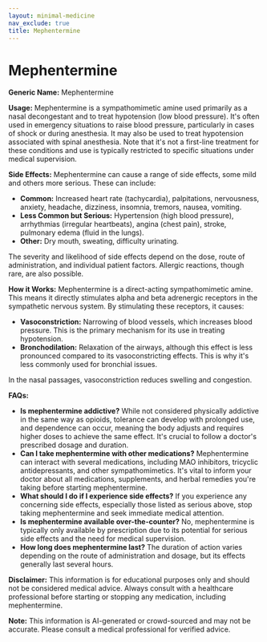 ```yaml
---
layout: minimal-medicine
nav_exclude: true
title: Mephentermine
---
```


# Mephentermine

**Generic Name:** Mephentermine

**Usage:** Mephentermine is a sympathomimetic amine used primarily as a nasal decongestant and to treat hypotension (low blood pressure).  It's often used in emergency situations to raise blood pressure, particularly in cases of shock or during anesthesia.  It may also be used to treat hypotension associated with spinal anesthesia.  Note that it's not a first-line treatment for these conditions and use is typically restricted to specific situations under medical supervision.

**Side Effects:**  Mephentermine can cause a range of side effects, some mild and others more serious.  These can include:

* **Common:** Increased heart rate (tachycardia), palpitations, nervousness, anxiety, headache, dizziness, insomnia, tremors, nausea, vomiting.
* **Less Common but Serious:** Hypertension (high blood pressure), arrhythmias (irregular heartbeats), angina (chest pain), stroke, pulmonary edema (fluid in the lungs).
* **Other:**  Dry mouth, sweating, difficulty urinating.

The severity and likelihood of side effects depend on the dose, route of administration, and individual patient factors.  Allergic reactions, though rare, are also possible.

**How it Works:** Mephentermine is a direct-acting sympathomimetic amine.  This means it directly stimulates alpha and beta adrenergic receptors in the sympathetic nervous system.  By stimulating these receptors, it causes:

* **Vasoconstriction:** Narrowing of blood vessels, which increases blood pressure. This is the primary mechanism for its use in treating hypotension.
* **Bronchodilation:** Relaxation of the airways, although this effect is less pronounced compared to its vasoconstricting effects. This is why it's less commonly used for bronchial issues.

In the nasal passages, vasoconstriction reduces swelling and congestion.

**FAQs:**

* **Is mephentermine addictive?**  While not considered physically addictive in the same way as opioids, tolerance can develop with prolonged use, and dependence can occur, meaning the body adjusts and requires higher doses to achieve the same effect.  It's crucial to follow a doctor's prescribed dosage and duration.
* **Can I take mephentermine with other medications?**  Mephentermine can interact with several medications, including MAO inhibitors, tricyclic antidepressants, and other sympathomimetics.  It's vital to inform your doctor about all medications, supplements, and herbal remedies you're taking before starting mephentermine.
* **What should I do if I experience side effects?**  If you experience any concerning side effects, especially those listed as serious above, stop taking mephentermine and seek immediate medical attention.
* **Is mephentermine available over-the-counter?**  No, mephentermine is typically only available by prescription due to its potential for serious side effects and the need for medical supervision.
* **How long does mephentermine last?**  The duration of action varies depending on the route of administration and dosage, but its effects generally last several hours.


**Disclaimer:** This information is for educational purposes only and should not be considered medical advice.  Always consult with a healthcare professional before starting or stopping any medication, including mephentermine.


**Note:** This information is AI-generated or crowd-sourced and may not be accurate. Please consult a medical professional for verified advice.
